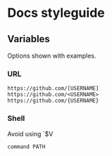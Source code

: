 # Docs styleguide

## Variables

Options shown with examples.

### URL

```
https://github.com/[USERNAME]
https://github.com/<USERNAME>
https://github.com/{USERNAME}
```

### Shell

Avoid using `$V
```
command PATH
```


<!--stackedit_data:
eyJoaXN0b3J5IjpbNzc4MTg1MDEwXX0=
-->